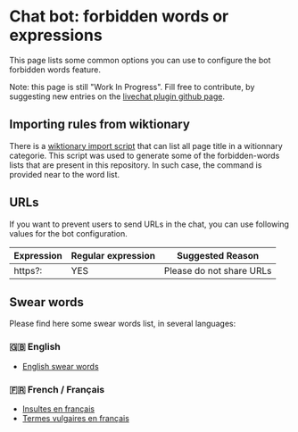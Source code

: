 # Chat bot: forbidden words or expressions

This page lists some common options you can use to configure the bot forbidden words feature.

Note: this page is still "Work In Progress". Fill free to contribute, by suggesting new entries on the
[livechat plugin github page](https://github.com/JohnXLivingston/peertube-plugin-livechat).

## Importing rules from wiktionary

There is a [wiktionary import script](./import-wikimedia.md) that can list all page title in a witionnary categorie.
This script was used to generate some of the forbidden-words lists that are present in this repository.
In such case, the command is provided near to the word list.

## URLs

If you want to prevent users to send URLs in the chat, you can use following values for the bot configuration.

| Expression | Regular expression | Suggested Reason |
|--|--|--|
| https?: | YES | Please do not share URLs |

## Swear words

Please find here some swear words list, in several languages:

### 🇬🇧 English

* [English swear words](./lists/en.english_swear_words.md)

### 🇫🇷 French / Français

* [Insultes en français](./lists/fr.insultes_en_francais.md)
* [Termes vulgaires en français](./lists/fr.termes_vulgaires_en_francais.md)
